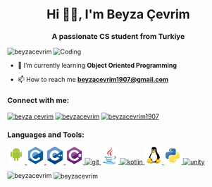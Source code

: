 <h1 align="center">Hi 👋🏻, I'm Beyza Çevrim</h1>
<h3 align="center">A passionate CS student from Turkiye</h3>
<img align="right" alt="Coding" width="400" src="https://thumbs.gfycat.com/GlisteningAggravatingJunebug-size_restricted.gif">

<p align="left"> <img src="https://komarev.com/ghpvc/?username=beyzacevrim&label=Profile%20views&color=0e75b6&style=flat" alt="beyzacevrim" /> </p>

- 🌱 I’m currently learning **Object Oriented Programming**

- 📫 How to reach me **beyzacevrim1907@gmail.com**

<h3 align="left">Connect with me:</h3>
<p align="left">
<a href="https://linkedin.com/in/beyza çevrim" target="blank"><img align="center" src="https://raw.githubusercontent.com/rahuldkjain/github-profile-readme-generator/master/src/images/icons/Social/linked-in-alt.svg" alt="beyza çevrim" height="30" width="40" /></a>
<a href="https://instagram.com/beyzacevrim" target="blank"><img align="center" src="https://raw.githubusercontent.com/rahuldkjain/github-profile-readme-generator/master/src/images/icons/Social/instagram.svg" alt="beyzacevrim" height="30" width="40" /></a>
<a href="https://www.hackerrank.com/beyzacevrim1907" target="blank"><img align="center" src="https://raw.githubusercontent.com/rahuldkjain/github-profile-readme-generator/master/src/images/icons/Social/hackerrank.svg" alt="beyzacevrim1907" height="30" width="40" /></a>
</p>

<h3 align="left">Languages and Tools:</h3>
<p align="left"> <a href="https://developer.android.com" target="_blank" rel="noreferrer"> <img src="https://raw.githubusercontent.com/devicons/devicon/master/icons/android/android-original-wordmark.svg" alt="android" width="40" height="40"/> </a> <a href="https://www.cprogramming.com/" target="_blank" rel="noreferrer"> <img src="https://raw.githubusercontent.com/devicons/devicon/master/icons/c/c-original.svg" alt="c" width="40" height="40"/> </a> <a href="https://www.w3schools.com/cpp/" target="_blank" rel="noreferrer"> <img src="https://raw.githubusercontent.com/devicons/devicon/master/icons/cplusplus/cplusplus-original.svg" alt="cplusplus" width="40" height="40"/> </a> <a href="https://www.w3schools.com/cs/" target="_blank" rel="noreferrer"> <img src="https://raw.githubusercontent.com/devicons/devicon/master/icons/csharp/csharp-original.svg" alt="csharp" width="40" height="40"/> </a> <a href="https://git-scm.com/" target="_blank" rel="noreferrer"> <img src="https://www.vectorlogo.zone/logos/git-scm/git-scm-icon.svg" alt="git" width="40" height="40"/> </a> <a href="https://www.java.com" target="_blank" rel="noreferrer"> <img src="https://raw.githubusercontent.com/devicons/devicon/master/icons/java/java-original.svg" alt="java" width="40" height="40"/> </a> <a href="https://kotlinlang.org" target="_blank" rel="noreferrer"> <img src="https://www.vectorlogo.zone/logos/kotlinlang/kotlinlang-icon.svg" alt="kotlin" width="40" height="40"/> </a> <a href="https://www.linux.org/" target="_blank" rel="noreferrer"> <img src="https://raw.githubusercontent.com/devicons/devicon/master/icons/linux/linux-original.svg" alt="linux" width="40" height="40"/> </a> <a href="https://www.python.org" target="_blank" rel="noreferrer"> <img src="https://raw.githubusercontent.com/devicons/devicon/master/icons/python/python-original.svg" alt="python" width="40" height="40"/> </a> <a href="https://unity.com/" target="_blank" rel="noreferrer"> <img src="https://www.vectorlogo.zone/logos/unity3d/unity3d-icon.svg" alt="unity" width="40" height="40"/> </a> </p>

<p><img align="left" src="https://github-readme-stats.vercel.app/api/top-langs?username=beyzacevrim&show_icons=true&locale=en&layout=compact" alt="beyzacevrim" /></p>

<p>&nbsp;<img align="center" src="https://github-readme-stats.vercel.app/api?username=beyzacevrim&show_icons=true&locale=en" alt="beyzacevrim" /></p>
